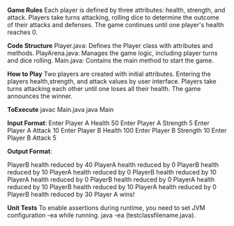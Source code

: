 **Game Rules**
Each player is defined by three attributes: health, strength, and attack.
Players take turns attacking, rolling dice to determine the outcome of their attacks and defenses.
The game continues until one player's health reaches 0.

**Code Structure**
Player.java: Defines the Player class with attributes and methods.
PlayArena.java: Manages the game logic, including player turns and dice rolling.
Main.java: Contains the main method to start the game.

**How to Play**
Two players are created with initial attributes.
Entering the players health,strength, and attack values by user interface.
Players take turns attacking each other until one loses all their health.
The game announces the winner.

**ToExecute**
javac Main.java
java Main

**Input Format**:
Enter Player A Health
50
Enter Player A Strength
5
Enter Player A Attack
10
Enter Player B Health
100
Enter Player B Strength
10
Enter Player B Attack
5

**Output Format**:

PlayerB health reduced by 40
PlayerA health reduced by 0
PlayerB health reduced by 10
PlayerA health reduced by 0
PlayerB health reduced by 10
PlayerA health reduced by 0
PlayerB health reduced by 0
PlayerA health reduced by 10
PlayerB health reduced by 10
PlayerA health reduced by 0
PlayerB health reduced by 30
Player A wins!


**Unit Tests**
To enable assertions during runtime, you need to set JVM configuration -ea while running.
java -ea (testclassfilename.java).




